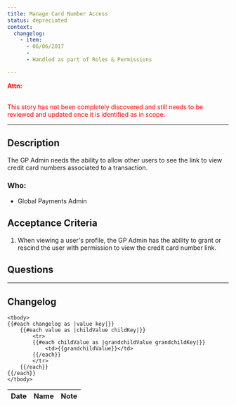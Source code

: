 ```yaml
---
title: Manage Card Number Access
status: depreciated
context:
  changelog:
    - item:
      - 06/06/2017
      -
      - Handled as part of Roles & Permissions

---
```


<font style="color:#ff0000">
<b>Attn:</b><br/><br/>

This story has not been completely discovered and still needs to be reviewed and updated once it is identified as in scope.
</font>

---

## Description

The GP Admin needs the ability to allow other users to see the link to view credit card numbers associated to a transaction.

### Who:
- Global Payments Admin

## Acceptance Criteria

1. When viewing a user's profile, the GP Admin has the ability to grant or rescind the user with permission to view the credit card number link.

## Questions

---

## Changelog

<table>
	<thead>
		<th>Date</th>
		<th>Name</th>
		<th>Note</th>
	</thead>

	<tbody>
	{{#each changelog as |value key|}}
		{{#each value as |childValue childKey|}}
			<tr>
			{{#each childValue as |grandchildValue grandchildKey|}}
				<td>{{grandchildValue}}</td>
			{{/each}}		
			</tr>
		{{/each}}
	{{/each}}
	</tbody>
</table>
